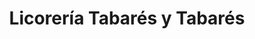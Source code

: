 ---
title: "Licorería Tabarés y Tabarés"
url: /caracas/licoreria-tabares-y-tabares/
shop: alcohol
---